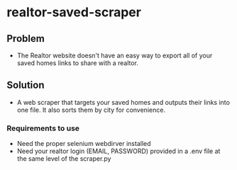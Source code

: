 # realtor-saved-scraper

## Problem

- The Realtor website doesn't have an easy way to export all of your saved homes links to share with a realtor.

## Solution

- A web scraper that targets your saved homes and outputs their links into one file. It also sorts them by city for convenience.

### Requirements to use
- Need the proper selenium webdirver installed
- Need your realtor login (EMAIL, PASSWORD) provided in a .env file at the same level of the scraper.py 
